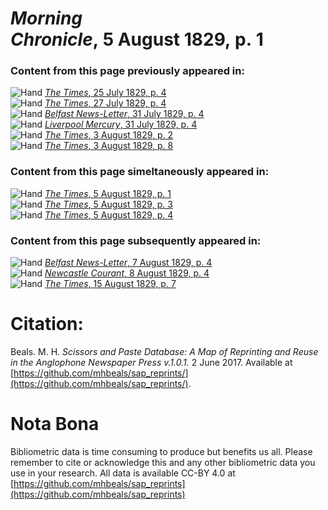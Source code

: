 # *Morning Chronicle*, 5 August 1829, p. 1  
  
### Content from this page previously appeared in:  
![Hand](http://scissorsandpaste.net/wp-content/uploads/2017/06/smallhandpointer.png) [*The Times*, 25 July 1829, p. 4](https://mhbeals.github.io/sap_html/The-Times/The-Times-25-July-1829-p-4)  
![Hand](http://scissorsandpaste.net/wp-content/uploads/2017/06/smallhandpointer.png) [*The Times*, 27 July 1829, p. 4](https://mhbeals.github.io/sap_html/The-Times/The-Times-27-July-1829-p-4)  
![Hand](http://scissorsandpaste.net/wp-content/uploads/2017/06/smallhandpointer.png) [*Belfast News-Letter*, 31 July 1829, p. 4](https://mhbeals.github.io/sap_html/Belfast-News-Letter/Belfast-News-Letter-31-July-1829-p-4)  
![Hand](http://scissorsandpaste.net/wp-content/uploads/2017/06/smallhandpointer.png) [*Liverpool Mercury*, 31 July 1829, p. 4](https://mhbeals.github.io/sap_html/Liverpool-Mercury/Liverpool-Mercury-31-July-1829-p-4)  
![Hand](http://scissorsandpaste.net/wp-content/uploads/2017/06/smallhandpointer.png) [*The Times*, 3 August 1829, p. 2](https://mhbeals.github.io/sap_html/The-Times/The-Times-3-August-1829-p-2)  
![Hand](http://scissorsandpaste.net/wp-content/uploads/2017/06/smallhandpointer.png) [*The Times*, 3 August 1829, p. 8](https://mhbeals.github.io/sap_html/The-Times/The-Times-3-August-1829-p-8)  
  
### Content from this page simeltaneously appeared in:  
![Hand](http://scissorsandpaste.net/wp-content/uploads/2017/06/smallhandpointer.png) [*The Times*, 5 August 1829, p. 1](https://mhbeals.github.io/sap_html/The-Times/The-Times-5-August-1829-p-1)  
![Hand](http://scissorsandpaste.net/wp-content/uploads/2017/06/smallhandpointer.png) [*The Times*, 5 August 1829, p. 3](https://mhbeals.github.io/sap_html/The-Times/The-Times-5-August-1829-p-3)  
![Hand](http://scissorsandpaste.net/wp-content/uploads/2017/06/smallhandpointer.png) [*The Times*, 5 August 1829, p. 4](https://mhbeals.github.io/sap_html/The-Times/The-Times-5-August-1829-p-4)  
  
### Content from this page subsequently appeared in:  
![Hand](http://scissorsandpaste.net/wp-content/uploads/2017/06/smallhandpointer.png) [*Belfast News-Letter*, 7 August 1829, p. 4](https://mhbeals.github.io/sap_html/Belfast-News-Letter/Belfast-News-Letter-7-August-1829-p-4)  
![Hand](http://scissorsandpaste.net/wp-content/uploads/2017/06/smallhandpointer.png) [*Newcastle Courant*, 8 August 1829, p. 4](https://mhbeals.github.io/sap_html/Newcastle-Courant/Newcastle-Courant-8-August-1829-p-4)  
![Hand](http://scissorsandpaste.net/wp-content/uploads/2017/06/smallhandpointer.png) [*The Times*, 15 August 1829, p. 7](https://mhbeals.github.io/sap_html/The-Times/The-Times-15-August-1829-p-7)  


# Citation: 

Beals. M. H. *Scissors and Paste Database: A Map of Reprinting and Reuse in the Anglophone Newspaper Press v.1.0.1.* 2 June 2017. Available at [https://github.com/mhbeals/sap_reprints/](https://github.com/mhbeals/sap_reprints/). 

# Nota Bona

Bibliometric data is time consuming to produce but benefits us all. Please remember to cite or acknowledge this and any other bibliometric data you use in your research. All data is available CC-BY 4.0 at [https://github.com/mhbeals/sap_reprints](https://github.com/mhbeals/sap_reprints)